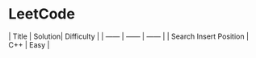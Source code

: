 # LeetCode

| Title | Solution| Difficulty |
| —— | —— | —— |
| Search Insert Position | C++ | Easy |
